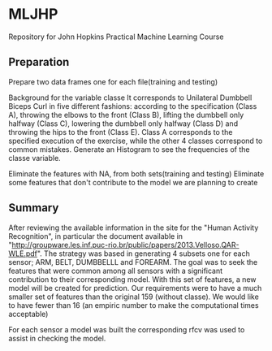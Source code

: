 # MLJHP
Repository for John Hopkins Practical Machine Learning Course
## Preparation  
Prepare two data frames one for each file(training and testing)

Background for the variable classe
It corresponds to Unilateral Dumbbell Biceps Curl in five different fashions: according to the specification (Class A), throwing the elbows to the front (Class B), lifting the dumbbell only halfway (Class C), lowering the dumbbell only halfway (Class D) and throwing the hips to the front (Class E). Class A corresponds to the specified execution of the exercise, while the other 4 classes correspond to common mistakes. 
Generate an Histogram to see the frequencies of the classe variable.

Eliminate the features with NA, from both sets(training and testing)
Eliminate some features that don't contribute to the model we are planning to create

## Summary
After reviewing the available information in the site for the "Human Activity Recognition", in particular the document available in
"http://groupware.les.inf.puc-rio.br/public/papers/2013.Velloso.QAR-WLE.pdf".
The strategy was based in generating 4 subsets one for each sensor;
ARM, BELT, DUMBBELLL and FOREARM.
The goal was to seek the features that were common among all sensors with a significant contribution to their corresponding model. With this set of features, a new model will be created for prediction. Our requirements were to have a much smaller set of features than the original 159 (without classe). We would like to have fewer than 16 (an empiric number to make the computational times acceptable) 

For each sensor a model was built the corresponding rfcv was used to assist in checking the model.
